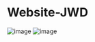 # Website-JWD
![image](https://github.com/Muhaftharalgiffari/Website-JWD/assets/97682546/25d10db0-295f-4809-9279-c890e18c61b7)
![image](https://github.com/Muhaftharalgiffari/Website-JWD/assets/97682546/921088e8-535e-47e2-8446-badff2f61018)
